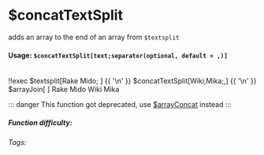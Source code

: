 # $concatTextSplit
adds an array to the end of an array from `$textsplit`

#### Usage: `$concatTextSplit[text;separator(optional, default = ,)]`
<br/>
<discord-messages>
	<discord-message :bot="false" role-color="#ffcc9a" author="Member">
		!!exec $textsplit[Rake Mido; ] {{ '\n' }} $concatTextSplit[Wiki,Mika;,] {{ '\n' }} $arrayJoin[ ]
	</discord-message>
	<discord-message :bot="true" role-color="#0099ff" author="Custom Command" avatar="https://media.discordapp.net/avatars/725721249652670555/781224f90c3b841ba5b40678e032f74a.webp">
		Rake Mido Wiki Mika
	</discord-message>
</discord-messages>

::: danger
This function got deprecated, use [$arrayConcat](./../Array/arrayConcat.md) instead 
:::

##### Function difficulty: <Badge type="tip" text="Easy" vertical="middle" /> 
###### Tags: <Badge type="tip" text="textsplit" vertical="middle" /> <Badge type="tip" text="concat" vertical="middle" /> <Badge type="tip" text="array" vertical="middle" /> <Badge type="tip" text="merge " vertical="middle" /> <Badge type="tip" text="add" vertical="middle" />